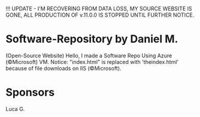!!! UPDATE - I'M RECOVERING FROM DATA LOSS, MY SOURCE WEBSITE IS GONE, ALL PRODUCTION OF v.11.0.0 IS STOPPED UNTIL FURTHER NOTICE.
# Software-Repository by Daniel M.
(Open-Source Website)
Hello, I made a Software Repo Using Azure (©️Microsoft) VM.
Notice: "index.html" is replaced with 'theindex.html' because of file downloads on IIS (©️Microsoft).
# Sponsors
Luca G.
